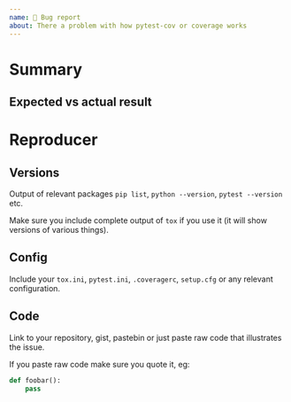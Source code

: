 ```yaml
---
name: 🐞 Bug report
about: There a problem with how pytest-cov or coverage works
---
```


# Summary

## Expected vs actual result

# Reproducer

## Versions

Output of relevant packages `pip list`, `python --version`, `pytest --version` etc.

Make sure you include complete output of `tox` if you use it (it will show versions of various things).

## Config

Include your `tox.ini`, `pytest.ini`, `.coveragerc`, `setup.cfg` or any relevant configuration.

## Code

Link to your repository, gist, pastebin or just paste raw code that illustrates the issue.

If you paste raw code make sure you quote it, eg:

```python
def foobar():
    pass
```
